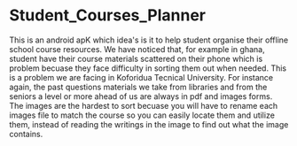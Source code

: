 # Student_Courses_Planner

This is an android apK which idea's is it to help student organise their offline school course resources. We have noticed that, for example 
in ghana, student have their course materials scattered on their phone which is problem becuase they face difficulty in sorting them
out when needed. This is a problem we are  facing in Koforidua Tecnical University. For instance again, the past questions materials 
we take from libraries and from the seniors a level or more ahead of us are always in pdf and images forms. The images are the hardest
to sort becuase you will have to rename each images file to match the course so you can easily locate them and utilize them, instead
of reading the writings in the image to find out what the image contains.
